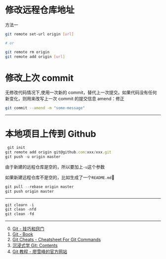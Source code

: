# 修改远程仓库地址

方法一

```sh
git remote set-url origin [url]

# or

git remote rm origin
git remote add origin [url]

```

# 修改上次 commit

无修改代码情况下,使用一次新的 commit，替代上一次提交。如果代码没有任何新变化，则用来改写上一次 commit 的提交信息
amend：修正

```bash
git commit --amend -m "some-message"
```

---

# 本地项目上传到 Github

```javascript
 git init
git remote add origin git@github.com:xxx/xxx.git
git push -u origin master
```

由于新建的远程仓库是空的，所以要加上`-u`这个参数

如果新建远程仓库不是空的，比如生成了一个`README.md`

```javascript
git pull --rebase origin master
git push origin master
```

---

```javascript
git clearn -i
git clean -nfd
git clean -fd
```

---

0. [Git - 技巧和窍门](https://git-scm.com/book/zh/v1/Git-%E5%9F%BA%E7%A1%80-%E6%8A%80%E5%B7%A7%E5%92%8C%E7%AA%8D%E9%97%A8)
1. [Git - Book](https://git-scm.com/book/zh/v2)
1. [Git Cheats - Cheatsheet For Git Commands](http://gitcheats.com/)
1. [沉浸式学 Git: Contents](http://igit.linuxtoy.org/contents.html)
1. [Git 教程 - 廖雪峰的官方网站](https://www.liaoxuefeng.com/wiki/0013739516305929606dd18361248578c67b8067c8c017b000)
